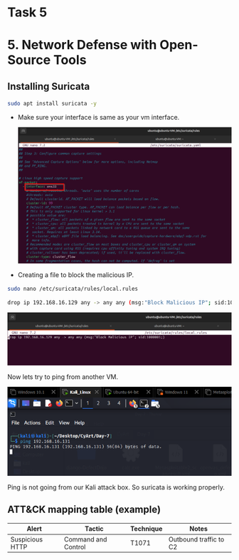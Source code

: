 # Task 5

# 5. Network Defense with Open-Source Tools

## Installing Suricata

```bash
sudo apt install suricata -y
```

- Make sure your interface is same as your vm interface.
    
    ![image.png](image.png)
    

- Creating a file to block the malicious IP.

```bash
sudo nano /etc/suricata/rules/local.rules
```

```bash
drop ip 192.168.16.129 any -> any any (msg:"Block Malicious IP"; sid:1000001;)
```

![image.png](image%201.png)

Now lets try to ping from another VM.

![image.png](image%202.png)

Ping is not going from our Kali attack box. So suricata is working properly.

## ATT&CK mapping table (example)

| Alert | Tactic | Technique | Notes |
| --- | --- | --- | --- |
| Suspicious HTTP | Command and Control | T1071 | Outbound traffic to C2 |